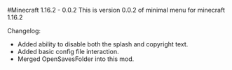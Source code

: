 #Minecraft 1.16.2 - 0.0.2
This is version 0.0.2 of minimal menu for minecraft 1.16.2

Changelog:
* Added ability to disable both the splash and copyright text.
* Added basic config file interaction.
* Merged OpenSavesFolder into this mod. 